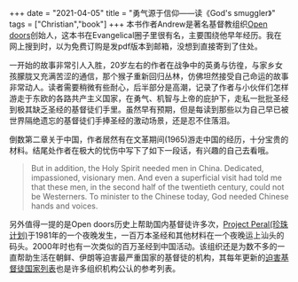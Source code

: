 +++ 
date = "2021-04-05"
title = "勇气源于信仰——读《God's smuggler》"
tags = ["Christian","book"]
+++
本书作者Andrew是著名基督教组织[Open doors](https://www.opendoorsuk.org/)创始人，这本书在Evangelical圈子里很有名，主要围绕他早年经历。我在网上搜到时，以为免费订购是发pdf版本到邮箱，没想到直接寄到了住处。

一开始的故事非常引人入胜，20岁左右的作者在战争中的英勇与彷徨，与家乡女孩朦胧又充满苦涩的通信，那个猴子重新回归丛林，仿佛坦然接受自己命运的故事非常动人。读者需要稍微有些耐心，后半部分是高潮，记录了作者与小伙伴们怎样游走于东欧的各路共产主义国家，在勇气、机智与上帝的庇护下，走私一批批圣经到极其缺乏圣经的基督徒们手里。虽然早有预期，但是每读到那些以为自己早已被世界隔绝遗忘的基督徒们手捧圣经的激动场景，还是忍不住落泪。

倒数第二章关于中国，作者居然有在文革期间(1965)游走中国的经历，十分宝贵的材料。结尾处作者在极大的忧伤中写下了如下一段话，有兴趣的自己去看哦。

> But in addition, the Holy Spirit needed men in China. Dedicated, impassioned, visionary men. And even a superficial visit had told me that these men, in the second half of the twentieth century, could not be Westerners. To minister to the Chinese today, God needed Chinese hands and voices. 

另外值得一提的是Open doors历史上帮助国内基督徒许多次，[Project Peral(珍珠计划)](https://www.opendoorsusa.org/christian-persecution/stories/night-of-1-million-miracles-pray-with-christians-waiting-for-first-bible/)于1981年的一个夜晚发生，一百万本圣经和其他材料在一个夜晚运上汕头的码头。2000年时也有一次类似的百万圣经到中国活动。该组织还是为数不多的一直帮助生活在朝鲜、伊朗等迫害最严重国家的基督徒的机构，其每年更新的[迫害基督徒国家列表](https://www.opendoorsusa.org/christian-persecution/world-watch-list/)也是许多组织机构公认的参考列表。